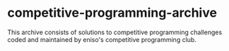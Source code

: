 # competitive-programming-archive

This archive consists of solutions to competitive programming challenges coded and maintained by eniso's competitive programming club.
